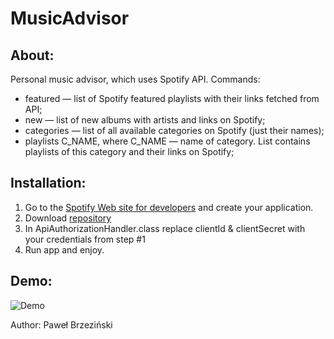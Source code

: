 # MusicAdvisor
## About:

Personal music advisor, which uses Spotify API.
Commands:
 - featured — list of Spotify featured playlists with their links fetched from API;
 - new — list of new albums with artists and links on Spotify;
 - categories — list of all available categories on Spotify (just their names);
 - playlists C_NAME, where C_NAME — name of category. List contains playlists of this category and their links on Spotify;
 
 ## Installation:
 1. Go to the [Spotify Web site for developers](https://developer.spotify.com/) and create your application.
 2. Download [repository](https://github.com/P-Brzezinski/MusicAdvisor.git)
 3. In ApiAuthorizationHandler.class replace clientId & clientSecret with your credentials from step #1
 4. Run app and enjoy.
 
 ## Demo:
 
 ![Demo](demo/demo.gif)
 
 Author: Paweł Brzeziński
